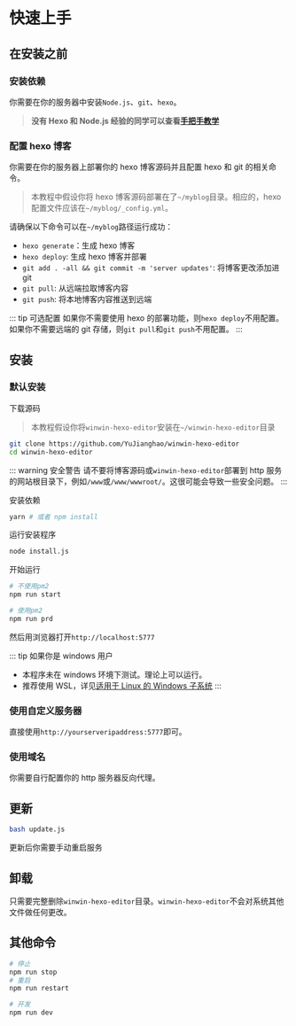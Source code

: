 # 快速上手

## 在安装之前

### 安装依赖

你需要在你的服务器中安装`Node.js`、`git`、`hexo`。

> **没有 Hexo 和 Node.js 经验的同学可以查看[手把手教学](https://blog.yujianghao.cn/how-to-build-a-hexo-blog-from-scratch/)**

### 配置 hexo 博客

你需要在你的服务器上部署你的 hexo 博客源码并且配置 hexo 和 git 的相关命令。

> 本教程中假设你将 hexo 博客源码部署在了`~/myblog`目录。相应的，hexo 配置文件应该在`~/myblog/_config.yml`。

请确保以下命令可以在`~/myblog`路径运行成功：

- `hexo generate`：生成 hexo 博客
- `hexo deploy`: 生成 hexo 博客并部署
- `git add . -all && git commit -m 'server updates'`: 将博客更改添加进 git
- `git pull`: 从远端拉取博客内容
- `git push`: 将本地博客内容推送到远端

::: tip 可选配置
如果你不需要使用 hexo 的部署功能，则`hexo deploy`不用配置。如果你不需要远端的 git 存储，则`git pull`和`git push`不用配置。
:::

## 安装

### 默认安装

下载源码

> 本教程假设你将`winwin-hexo-editor`安装在`~/winwin-hexo-editor`目录

```bash
git clone https://github.com/YuJianghao/winwin-hexo-editor
cd winwin-hexo-editor
```

::: warning 安全警告
请不要将博客源码或`winwin-hexo-editor`部署到 http 服务的网站根目录下，例如`/www`或`/www/wwwroot/`。这很可能会导致一些安全问题。
:::

安装依赖

```bash
yarn # 或者 npm install
```

运行安装程序

```bash
node install.js
```

开始运行

```bash
# 不使用pm2
npm run start

# 使用pm2
npm run prd
```

<!-- TODO 如何配置pm2 -->

然后用浏览器打开`http://localhost:5777`

::: tip 如果你是 windows 用户

- 本程序未在 windows 环境下测试。理论上可以运行。
- 推荐使用 WSL，详见[适用于 Linux 的 Windows 子系统](https://docs.microsoft.com/zh-cn/windows/wsl/install-win10)
  :::

### 使用自定义服务器

直接使用`http://yourserveripaddress:5777`即可。

### 使用域名

你需要自行配置你的 http 服务器反向代理。

<!-- TODO: 教学如何配置反向代理 -->

## 更新

```bash
bash update.js
```

更新后你需要手动重启服务

## 卸载

只需要完整删除`winwin-hexo-editor`目录。`winwin-hexo-editor`不会对系统其他文件做任何更改。

## 其他命令

```bash
# 停止
npm run stop
# 重启
npm run restart

# 开发
npm run dev
```
